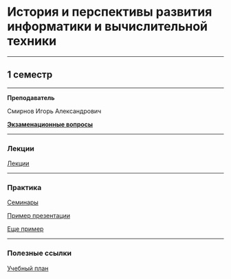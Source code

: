 # История и перспективы развития информатики и вычислительной техники
____________
## 1 семестр
___________
**Преподаватель**

Смирнов Игорь Александрович

[**Экзаменационные вопросы**](https://github.com/Veldorn/SPbGTI/blob/main/Files/HistoryCS%26CH/Вопросы%20к%20зачету.pdf)
___________
### Лекции
[Лекции](https://github.com/Veldorn/SPbGTI/blob/main/Files/HistoryCS%26CH/Лекции%20.pdf)
___________
### Практика
[Семинары](https://github.com/Veldorn/SPbGTI/blob/main/Files/HistoryCS%26CH/Семинары.pdf)

[Пример презентации](https://github.com/Veldorn/SPbGTI/blob/main/Files/HistoryCS%26CH/презентация.ppt)

[Еще пример](https://github.com/Veldorn/SPbGTI/blob/main/Files/HistoryCS%26CH/Fortran.pptx)

___________
### Полезные ссылки

[Учебный план](https://github.com/Veldorn/SPbGTI/blob/main/Files/HistoryCS%26CH/09.03.03_2019.plx.xls)
